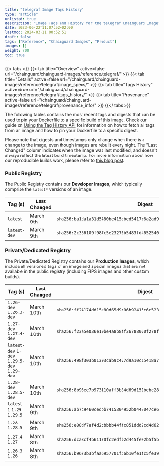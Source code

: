 ```yaml
---
title: "telegraf Image Tags History"
type: "article"
unlisted: true
description: "Image Tags and History for the telegraf Chainguard Image"
date: 2023-06-22T11:07:52+02:00
lastmod: 2024-03-11 00:52:51
draft: false
tags: ["Reference", "Chainguard Images", "Product"]
images: []
weight: 700
toc: true
---
```


{{< tabs >}}
{{< tab title="Overview" active=false url="/chainguard/chainguard-images/reference/telegraf/" >}}
{{< tab title="Details" active=false url="/chainguard/chainguard-images/reference/telegraf/image_specs/" >}}
{{< tab title="Tags History" active=true url="/chainguard/chainguard-images/reference/telegraf/tags_history/" >}}
{{< tab title="Provenance" active=false url="/chainguard/chainguard-images/reference/telegraf/provenance_info/" >}}
{{</ tabs >}}

The following tables contains the most recent tags and digests that can be used to pin your Dockerfile to a specific build of this image. Check our guide on [Using the Tag History API](/chainguard/chainguard-images/using-the-tag-history-api/) for information on how to fetch all tags from an image and how to pin your Dockerfile to a specific digest.

Please note that digests and timestamps only change when there is a change to the image, even though images are rebuilt every night. The "Last Changed" column indicates when the image was last modified, and doesn't always reflect the latest build timestamp. For more information about how our reproducible builds work, please refer to [this blog post](https://www.chainguard.dev/unchained/reproducing-chainguards-reproducible-image-builds).

### Public Registry
The Public Registry contains our **Developer Images**, which typically comprise the `latest*` versions of an image.

| Tag (s)       | Last Changed | Digest                                                                    |
|---------------|--------------|---------------------------------------------------------------------------|
|  `latest`     | March 9th    | `sha256:ba1da1a31d5480be415ebed5417c6a2ad9a7a9fa15cf7a47550fecd10b828bcf` |
|  `latest-dev` | March 9th    | `sha256:2c366109f987c5e23276b5483fd46525403e9485b704849a31ad46012add5e18` |


### Private/Dedicated Registry
The Private/Dedicated Registry contains our **Production Images**, which include all versioned tags of an image and special images that are not available in the public registry (including FIPS images and other custom builds).

| Tag (s)                                       | Last Changed | Digest                                                                    |
|-----------------------------------------------|--------------|---------------------------------------------------------------------------|
|  `1.26-dev` `1.26.3-dev`                      | March 10th   | `sha256:ff24174dd15e80d65d9c06b92415c6c5230c85fc520fe4f4c3a84330ce91abba` |
|  `1.27-dev` `1.27.4-dev`                      | March 10th   | `sha256:f23a5e036e10be4a8b8ff36788020f278f120767f7eb641b7361a6000beca190` |
|  `latest-dev` `1-dev` `1.29.5-dev` `1.29-dev` | March 10th   | `sha256:498f303b01393cab9c477d9a10c15418a7dcc07aa64f0f4c397b0d94bc84b5bc` |
|  `1.28-dev` `1.28.5-dev`                      | March 10th   | `sha256:8b93ee7b973110aff3b34d69d151bebc28d9e54364f858e7c588420fe1f1b2bb` |
|  `latest` `1` `1.29` `1.29.5`                 | March 9th    | `sha256:ab7c9460cedbb7415304952b0443047ce63d2824f9188e23f1cdba64b8af8f98` |
|  `1.28` `1.28.5`                              | March 9th    | `sha256:e08df7af4d2cbbbb44ffc851ddd2cd4d624e6f4b74a906c3120eb558d254881c` |
|  `1.27.4` `1.27`                              | March 8th    | `sha256:dca8cf4b61170fc2edfb2d445fe92b5f5b9eb154658b3384539628a3b364c9b3` |
|  `1.26.3` `1.26`                              | March 8th    | `sha256:b9673b3bfaa6957701f56b10fe1fc5fe39b24e5f0e739cd857427c807ff181fe` |

